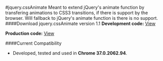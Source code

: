#jquery.cssAnimate
Meant to extend jQuery's animate function by transfering animations to CSS3 transitions, if there is support by the browser. Will fallback to jQuery's animate function is there is no support.
####Download jquery.cssAnimate version 1.1
**Development code:** [View](https://raw.githubusercontent.com/pvienneau/jquery.animate/master/assets/js/jquery.cssAnimate.js)

**Production code:** [View](https://raw.githubusercontent.com/pvienneau/jquery.animate/master/assets/js/jquery.cssAnimate.min.js)

####Current Compatibility
* Developed, tested and used in **Chrome 37.0.2062.94**.
